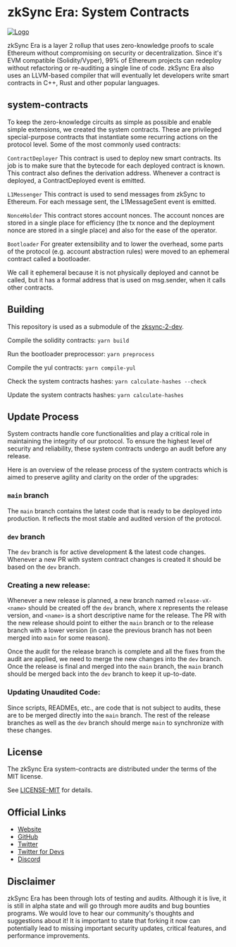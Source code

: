 # zkSync Era: System Contracts

[![Logo](eraLogo.svg)](https://zksync.io/)

zkSync Era is a layer 2 rollup that uses zero-knowledge proofs to scale Ethereum without compromising on security or
decentralization. Since it's EVM compatible (Solidity/Vyper), 99% of Ethereum projects can redeploy without refactoring
or re-auditing a single line of code. zkSync Era also uses an LLVM-based compiler that will eventually let developers
write smart contracts in C++, Rust and other popular languages.

## system-contracts

To keep the zero-knowledge circuits as simple as possible and enable simple extensions, we created the system contracts.
These are privileged special-purpose contracts that instantiate some recurring actions on the protocol level. Some of the
most commonly used contracts:

`ContractDeployer` This contract is used to deploy new smart contracts. Its job is to make sure that the bytecode for each deployed 
contract is known. This contract also defines the derivation address. Whenever a contract is deployed, a ContractDeployed 
event is emitted.

`L1Messenger` This contract is used to send messages from zkSync to Ethereum. For each message sent, the L1MessageSent event is emitted.

`NonceHolder` This contract stores account nonces. The account nonces are stored in a single place for efficiency (the tx nonce and
the deployment nonce are stored in a single place) and also for the ease of the operator.

`Bootloader` For greater extensibility and to lower the overhead, some parts of the protocol (e.g. account abstraction rules) were
moved to an ephemeral contract called a bootloader. 

We call it ephemeral because it is not physically deployed and cannot be called, but it has a formal address that is used 
on msg.sender, when it calls other contracts.

## Building

This repository is used as a submodule of the [zksync-2-dev](https://github.com/matter-labs/zksync-2-dev).

Compile the solidity contracts: `yarn build`

Run the bootloader preprocessor: `yarn preprocess`

Compile the yul contracts: `yarn compile-yul`

Check the system contracts hashes: `yarn calculate-hashes --check`

Update the system contracts hashes: `yarn calculate-hashes`

## Update Process

System contracts handle core functionalities and play a critical role in maintaining the integrity of our protocol. To ensure the highest level of security and reliability, these system contracts undergo an audit before any release.

Here is an overview of the release process of the system contracts which is aimed to preserve agility and clarity on the order of the upgrades:

### `main` branch

The `main` branch contains the latest code that is ready to be deployed into production. It reflects the most stable and audited version of the protocol.

### `dev` branch 

The `dev` branch is for active development & the latest code changes. Whenever a new PR with system contract changes is created it should be based on the `dev` branch.

### Creating a new release:

Whenever a new release is planned, a new branch named `release-vX-<name>` should be created off the `dev` branch, where `X` represents the release version, and `<name>` is a short descriptive name for the release. The PR with the new release should point to either the `main` branch or to the release branch with a lower version (in case the previous branch has not been merged into `main` for some reason).

Once the audit for the release branch is complete and all the fixes from the audit are applied, we need to merge the new changes into the `dev` branch. Once the release is final and merged into the `main` branch, the `main` branch should be merged back into the `dev` branch to keep it up-to-date.

### Updating Unaudited Code:

Since scripts, READMEs, etc., are code that is not subject to audits, these are to be merged directly into the `main` branch. The rest of the release branches as well as the `dev` branch should merge `main` to synchronize with these changes.

## License

The zkSync Era system-contracts are distributed under the terms of the MIT license.

See [LICENSE-MIT](LICENSE-MIT) for details.

## Official Links

- [Website](https://zksync.io/)
- [GitHub](https://github.com/matter-labs)
- [Twitter](https://twitter.com/zksync)
- [Twitter for Devs](https://twitter.com/zkSyncDevs)
- [Discord](https://discord.gg/nMaPGrDDwk)

## Disclaimer

zkSync Era has been through lots of testing and audits. Although it is live, it is still in alpha state and will go
through more audits and bug bounties programs. We would love to hear our community's thoughts and suggestions about it!
It is important to state that forking it now can potentially lead to missing important security updates, critical
features, and performance improvements.
